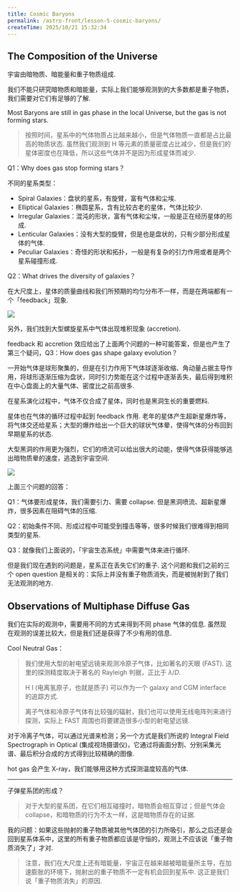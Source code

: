 ```yaml
---
title: Cosmic Baryons
permalink: /astro-front/lesson-5-cosmic-baryons/
createTime: 2025/10/21 15:32:34
---
```

## The Composition of the Universe

宇宙由暗物质、暗能量和重子物质组成.

我们不能只研究暗物质和暗能量，实际上我们能够观测到的大多数都是重子物质，我们需要对它们有足够的了解.

Most Baryons are still in gas phase in the local Universe, but the gas is not forming stars.

> 按照时间，星系中的气体物质占比越来越小，但是气体物质一直都是占比最高的物质状态. 虽然我们观测到 $\text{H}$ 等元素的质量密度占比减少，但是我们的星体密度也在降低，所以这些气体并不是因为形成星体而减少.

Q1：Why does gas stop forming stars？

不同的星系类型：

* Spiral Galaxies：盘状的星系，有旋臂，富有气体和尘埃.
* Elliptical Galaxies：椭圆星系，含有比较古老的星体，气体比较少.
* Irregular Galaxies：混沌的形状，富有气体和尘埃，一般是正在经历星体的形成.
* Lenticular Galaxies：没有大型的旋臂，但是也是盘状的，只有少部分形成星体的气体.
* Peculiar Galaxies：奇怪的形状和拓扑，一般是有复杂的引力作用或者是两个星系碰撞形成.

Q2：What drives the diversity of galaxies？

在大尺度上，星体的质量曲线和我们所预期的均匀分布不一样，而是在两端都有一个「feedback」现象.

![](https://vip.123pan.cn/1845440081/yk6baz03t0l000d7w33fsczsk48uatnaDIYxAIFxDda1DGxPDwUzAa==.png)

另外，我们找到大型螺旋星系中气体出现堆积现象 (accretion).

feedback 和 accretion 效应给出了上面两个问题的一种可能答案，但是也产生了第三个疑问，Q3：How does gas shape galaxy evolution？

一开始气体是球形聚集的，但是在引力作用下气体球逐渐收缩、角动量占据主导作用，将球形逐渐压缩为盘状，同时引力势能在这个过程中逐渐丢失，最后得到堆积在中心盘面上的大量气体、密度比之前高很多.

在星系演化过程中，气体不仅合成了星体，同时也是黑洞生长的重要燃料.

星体也在气体的循环过程中起到 feedback 作用. 老年的星体产生超新星爆炸等，将气体交还给星系；大型的爆炸给出一个巨大的球状气体晕，使得气体的分布回到早期星系的状态.

大型黑洞的作用更为强烈，它们的喷流可以给出很大的动能，使得气体获得能够逃出暗物质晕的速度，逃逸到宇宙空间.

![](https://vip.123pan.cn/1845440081/ymjew503t0l000d7w32xfg5llz7l6g8uDIYxAIFxDda1DGxPDwUzAa==.png)

上面三个问题的回答：

Q1：气体要形成星体，我们需要引力、需要 collapse. 但是黑洞喷流、超新星爆炸，很多因素在阻碍气体的压缩.

Q2：初始条件不同、形成过程中可能受到撞击等等，很多时候我们很难得到相同类型的星系.

Q3：就像我们上面说的，「宇宙生态系统」中需要气体来进行循环.

但是我们现在遇到的问题是，星系正在丢失它们的重子. 这个问题和我们之前的三个 open question 是相关的：实际上并没有重子物质消失，而是被抛射到了我们无法观测的地方.

## Observations of Multiphase Diffuse Gas

我们在实际的观测中，需要用不同的方式来得到不同 phase 气体的信息. 虽然现在观测的误差比较大，但是我们还是获得了不少有用的信息.

Cool Neutral Gas：

> 我们使用大型的射电望远镜来观测冷原子气体，比如著名的天眼 (FAST). 这里的探测精度取决于著名的 Rayleigh 判据，正比于 $\lambda / D$.
>
> $\text{H I}$ (电离氢原子，也就是质子) 可以作为一个 galaxy and CGM interface 的追踪方式.
>
> 离子气体和冷原子气体有比较强的辐射，我们也可以使用无线电阵列来进行探测，实际上 FAST 周围也将要建造很多小型的射电望远镜.

对于冷离子气体，可以通过光谱来检测；另一个方式是我们所说的 Integral Field Spectrograph in Optical (集成视场摄谱仪)，它通过将画面分割、分别采集光谱、最后积分合成的方式得到比较精确的图像.

hot gas 会产生 X-ray，我们能够用这种方式探测温度较高的气体.

---

子弹星系团的形成？

> 对于大型的星系团，在它们相互碰撞时，暗物质会相互穿过；但是气体会 collapse，和暗物质的行为不太一样，这是暗物质存在的证据.

我的问题：如果这些抛射的重子物质被其他气体团的引力所吸引，那么之后还是会回到星系体系中，这里的所有重子物质都应该是守恒的，观测上不应该说「重子物质消失了」才对.

> 注意，我们在大尺度上还有暗能量，宇宙正在越来越被暗能量所主导，在加速膨胀的环境下，抛射出的重子物质不一定有机会回到星系中. 这正是我们说「重子物质消失」的原因.